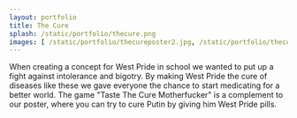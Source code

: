 ```yaml
---
layout: portfolio
title: The Cure
splash: /static/portfolio/thecure.png
images: [ /static/portfolio/thecureposter2.jpg, /static/portfolio/thecureposter1.jpg, /static/portfolio/thegame_ttcm.png, /static/portfolio/thegame_ttcm2.png ]
---
```


When creating a concept for West Pride in school we wanted to put up a fight against intolerance and bigotry. By making West Pride the cure of diseases like these we gave everyone the chance to start medicating for a better world. The game "Taste The Cure Motherfucker" is a complement to our poster, where you can try to cure Putin by giving him West Pride pills.




